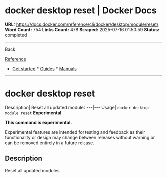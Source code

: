 # docker desktop reset | Docker Docs

**URL:** https://docs.docker.com/reference/cli/docker/desktop/module/reset/
**Word Count:** 754
**Links Count:** 478
**Scraped:** 2025-07-16 01:50:59
**Status:** completed

---

Back

[Reference](https://docs.docker.com/reference/)

  * [Get started](https://docs.docker.com/get-started/)   * [Guides](https://docs.docker.com/guides/)   * [Manuals](https://docs.docker.com/manuals/)

* * *

# docker desktop reset

Description| Reset all updated modules   ---|---   Usage| `docker desktop module reset`      **Experimental**

**This command is experimental.**

Experimental features are intended for testing and feedback as their functionality or design may change between releases without warning or can be removed entirely in a future release.

## Description

Reset all updated modules